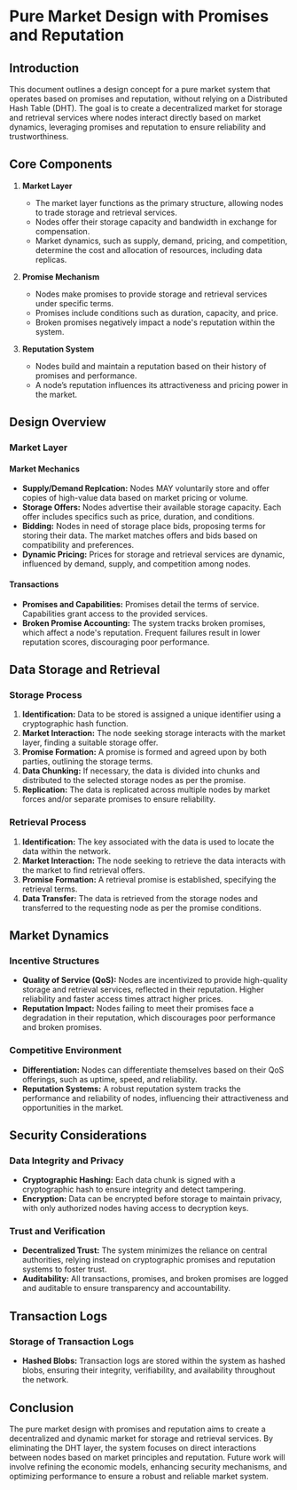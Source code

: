 # Pure Market Design with Promises and Reputation

## Introduction

This document outlines a design concept for a pure market system that operates based on promises and reputation, without relying on a Distributed Hash Table (DHT). The goal is to create a decentralized market for storage and retrieval services where nodes interact directly based on market dynamics, leveraging promises and reputation to ensure reliability and trustworthiness.

## Core Components

1. **Market Layer**
   - The market layer functions as the primary structure, allowing nodes to trade storage and retrieval services.
   - Nodes offer their storage capacity and bandwidth in exchange for compensation.
   - Market dynamics, such as supply, demand, pricing, and competition, determine the cost and allocation of resources, including data replicas.

2. **Promise Mechanism**
   - Nodes make promises to provide storage and retrieval services under specific terms.
   - Promises include conditions such as duration, capacity, and price.
   - Broken promises negatively impact a node's reputation within the system.

3. **Reputation System**
   - Nodes build and maintain a reputation based on their history of promises and performance.
   - A node’s reputation influences its attractiveness and pricing power in the market.

## Design Overview

### Market Layer

#### Market Mechanics
- **Supply/Demand Replcation:** Nodes MAY voluntarily store and offer copies of high-value data based on market pricing or volume.
- **Storage Offers:** Nodes advertise their available storage capacity. Each offer includes specifics such as price, duration, and conditions.
- **Bidding:** Nodes in need of storage place bids, proposing terms for storing their data. The market matches offers and bids based on compatibility and preferences.
- **Dynamic Pricing:** Prices for storage and retrieval services are dynamic, influenced by demand, supply, and competition among nodes.

#### Transactions
- **Promises and Capabilities:** Promises detail the terms of service. Capabilities grant access to the provided services.
- **Broken Promise Accounting:** The system tracks broken promises, which affect a node's reputation. Frequent failures result in lower reputation scores, discouraging poor performance.

## Data Storage and Retrieval

### Storage Process
1. **Identification:** Data to be stored is assigned a unique identifier using a cryptographic hash function.
2. **Market Interaction:** The node seeking storage interacts with the market layer, finding a suitable storage offer.
3. **Promise Formation:** A promise is formed and agreed upon by both parties, outlining the storage terms.
4. **Data Chunking:** If necessary, the data is divided into chunks and distributed to the selected storage nodes as per the promise.
5. **Replication:** The data is replicated across multiple nodes by market forces and/or separate promises to ensure reliability.

### Retrieval Process
1. **Identification:** The key associated with the data is used to locate the data within the network.
2. **Market Interaction:** The node seeking to retrieve the data interacts with the market to find retrieval offers.
3. **Promise Formation:** A retrieval promise is established, specifying the retrieval terms.
4. **Data Transfer:** The data is retrieved from the storage nodes and transferred to the requesting node as per the promise conditions.

## Market Dynamics

### Incentive Structures
- **Quality of Service (QoS):** Nodes are incentivized to provide high-quality storage and retrieval services, reflected in their reputation. Higher reliability and faster access times attract higher prices.
- **Reputation Impact:** Nodes failing to meet their promises face a degradation in their reputation, which discourages poor performance and broken promises.

### Competitive Environment
- **Differentiation:** Nodes can differentiate themselves based on their QoS offerings, such as uptime, speed, and reliability.
- **Reputation Systems:** A robust reputation system tracks the performance and reliability of nodes, influencing their attractiveness and opportunities in the market.

## Security Considerations

### Data Integrity and Privacy
- **Cryptographic Hashing:** Each data chunk is signed with a cryptographic hash to ensure integrity and detect tampering.
- **Encryption:** Data can be encrypted before storage to maintain privacy, with only authorized nodes having access to decryption keys.

### Trust and Verification
- **Decentralized Trust:** The system minimizes the reliance on central authorities, relying instead on cryptographic promises and reputation systems to foster trust.
- **Auditability:** All transactions, promises, and broken promises are logged and auditable to ensure transparency and accountability.

## Transaction Logs

### Storage of Transaction Logs
- **Hashed Blobs:** Transaction logs are stored within the system as hashed blobs, ensuring their integrity, verifiability, and availability throughout the network.

## Conclusion

The pure market design with promises and reputation aims to create a decentralized and dynamic market for storage and retrieval services. By eliminating the DHT layer, the system focuses on direct interactions between nodes based on market principles and reputation. Future work will involve refining the economic models, enhancing security mechanisms, and optimizing performance to ensure a robust and reliable market system.
